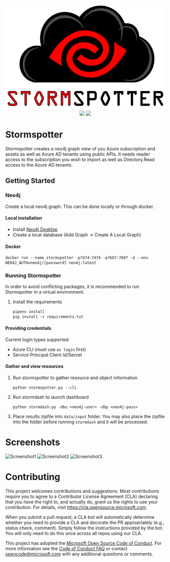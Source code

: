 <p align="center">
    <img src="misc/stormspotter.png" /><br>
    <img src="https://img.shields.io/badge/Version-1.0a-red" />
    <img src="https://img.shields.io/badge/python-3.8-success" />
</p>

# Stormspotter

Stormspotter creates a neo4j graph view of you Azure subscription and assets as well as Azure AD tenants using public APIs. It needs reader access to the subscription you wish to import as well as Directory.Read access to the Azure AD tenants. 


## Getting Started

### Neo4j
Create  a local neo4j graph. This can be done locally or through docker.

#### Local installation
- Install [Neo4j Desktop](https://neo4j.com/download/)
- Create a local database (Add Graph -> Create A Local Graph)

#### Docker
```
docker run --name stormspotter -p7474:7474 -p7687:7687 -d --env NEO4J_AUTH=neo4j/[password] neo4j:latest
```

### Running Stormspotter
In order to avoid conflicting packages, it is recommended to run Stormspotter in a virtual environment.

1. Install the requirements
    ```
    pipenv install
    pip install -r requirements.txt
    ```

#### Providing credentials
Current login types supported: 

- Azure CLI (must use `az login` first)
- Service Principal Client Id/Secret

#### Gather and view resources

1. Run stormspotter to gather resource and object information
    ```
    python stormspotter.py --cli
   ```

2. Run stormdash to launch dashboard
    ```
    python stormdash.py -dbu <neo4j-user> -dbp <neo4j-pass>
    ```

3. Place results zipfile into `data/input` folder. You may also place the zipfile into the folder before running `stormdash` and it will be processed.
   
# Screenshots

![Screenshot1](misc/screenshot1.png)
![Screenshot2](misc/screenshot2.png)
![Screenshot3](misc/screenshot3.png)

# Contributing

This project welcomes contributions and suggestions.  Most contributions require you to agree to a
Contributor License Agreement (CLA) declaring that you have the right to, and actually do, grant us
the rights to use your contribution. For details, visit https://cla.opensource.microsoft.com.

When you submit a pull request, a CLA bot will automatically determine whether you need to provide
a CLA and decorate the PR appropriately (e.g., status check, comment). Simply follow the instructions
provided by the bot. You will only need to do this once across all repos using our CLA.

This project has adopted the [Microsoft Open Source Code of Conduct](https://opensource.microsoft.com/codeofconduct/).
For more information see the [Code of Conduct FAQ](https://opensource.microsoft.com/codeofconduct/faq/) or
contact [opencode@microsoft.com](mailto:opencode@microsoft.com) with any additional questions or comments.
